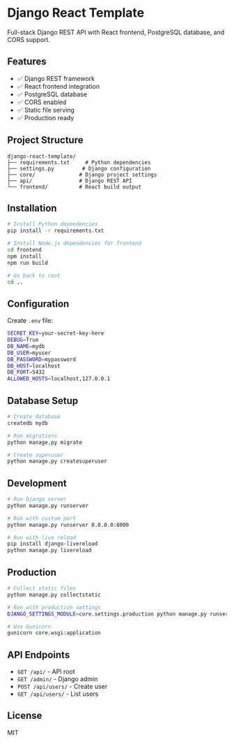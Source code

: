 # Django React Template

Full-stack Django REST API with React frontend, PostgreSQL database, and CORS support.

## Features

- ✅ Django REST framework
- ✅ React frontend integration
- ✅ PostgreSQL database
- ✅ CORS enabled
- ✅ Static file serving
- ✅ Production ready

## Project Structure

```
django-react-template/
├── requirements.txt     # Python dependencies
├── settings.py         # Django configuration
├── core/              # Django project settings
├── api/               # Django REST API
└── frontend/          # React build output
```

## Installation

```bash
# Install Python dependencies
pip install -r requirements.txt

# Install Node.js dependencies for frontend
cd frontend
npm install
npm run build

# Go back to root
cd ..
```

## Configuration

Create `.env` file:

```bash
SECRET_KEY=your-secret-key-here
DEBUG=True
DB_NAME=mydb
DB_USER=myuser
DB_PASSWORD=mypassword
DB_HOST=localhost
DB_PORT=5432
ALLOWED_HOSTS=localhost,127.0.0.1
```

## Database Setup

```bash
# Create database
createdb mydb

# Run migrations
python manage.py migrate

# Create superuser
python manage.py createsuperuser
```

## Development

```bash
# Run Django server
python manage.py runserver

# Run with custom port
python manage.py runserver 0.0.0.0:8000

# Run with live reload
pip install django-livereload
python manage.py livereload
```

## Production

```bash
# Collect static files
python manage.py collectstatic

# Run with production settings
DJANGO_SETTINGS_MODULE=core.settings.production python manage.py runserver

# Use Gunicorn
gunicorn core.wsgi:application
```

## API Endpoints

- `GET /api/` - API root
- `GET /admin/` - Django admin
- `POST /api/users/` - Create user
- `GET /api/users/` - List users

## License

MIT
